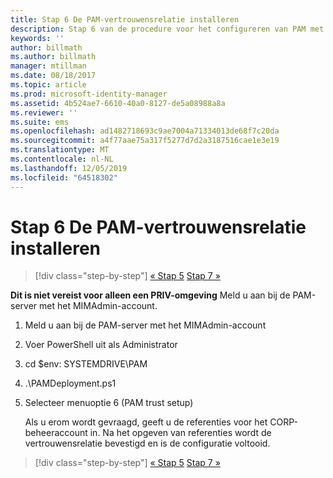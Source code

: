 ```yaml
---
title: Stap 6 De PAM-vertrouwensrelatie installeren
description: Stap 6 van de procedure voor het configureren van PAM met behulp van scripts. Deze sectie bevat informatie over het instellen van de vereiste vertrouwensrelatie tussen het CORP- en het PRIV-domein
keywords: ''
author: billmath
ms.author: billmath
manager: mtillman
ms.date: 08/18/2017
ms.topic: article
ms.prod: microsoft-identity-manager
ms.assetid: 4b524ae7-6610-40a0-8127-de5a08988a8a
ms.reviewer: ''
ms.suite: ems
ms.openlocfilehash: ad1482718693c9ae7004a71334013de68f7c20da
ms.sourcegitcommit: a4f77aae75a317f5277d7d2a3187516cae1e3e19
ms.translationtype: MT
ms.contentlocale: nl-NL
ms.lasthandoff: 12/05/2019
ms.locfileid: "64518302"
---
```

# <a name="step-6-set-up-the-pam-trust"></a>Stap 6 De PAM-vertrouwensrelatie installeren

> [!div class="step-by-step"]
> [« Stap 5](sp1-step5-configuring-pam.md)
> [Stap 7 »](sp1-step7-setup-sidhistory-sidfiltering.md)

**Dit is niet vereist voor alleen een PRIV-omgeving** Meld u aan bij de PAM-server met het MIMAdmin-account.

1. Meld u aan bij de PAM-server met het MIMAdmin-account
2. Voer PowerShell uit als Administrator
3. cd $env: SYSTEMDRIVE\PAM
4. .\PAMDeployment.ps1
5. Selecteer menuoptie 6 (PAM trust setup)

   Als u erom wordt gevraagd, geeft u de referenties voor het CORP-beheeraccount in. Na het opgeven van referenties wordt de vertrouwensrelatie bevestigd en is de configuratie voltooid.

> [!div class="step-by-step"]
> [« Stap 5](sp1-step5-configuring-pam.md)
> [Stap 7 »](sp1-step7-setup-sidhistory-sidfiltering.md)
